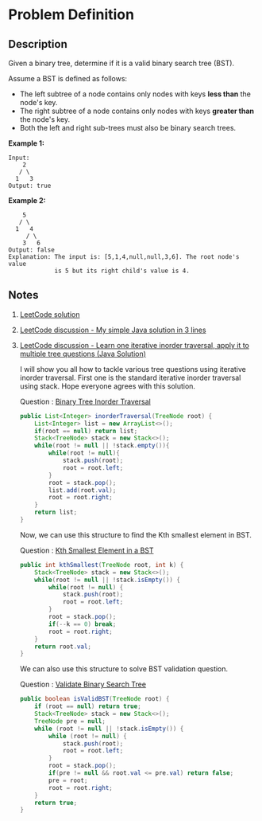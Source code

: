 # Problem Definition

## Description

Given a binary tree, determine if it is a valid binary search tree (BST).

Assume a BST is defined as follows:

* The left subtree of a node contains only nodes with keys **less than** the node's key.
* The right subtree of a node contains only nodes with keys **greater than** the node's key.
* Both the left and right sub-trees must also be binary search trees.

**Example 1:**

```text
Input:
    2
   / \
  1   3
Output: true
```

**Example 2:**

```text
    5
   / \
  1   4
     / \
    3   6
Output: false
Explanation: The input is: [5,1,4,null,null,3,6]. The root node's value
             is 5 but its right child's value is 4.
```

## Notes

1. [LeetCode solution](https://leetcode.com/problems/validate-binary-search-tree/solution/)
1. [LeetCode discussion - My simple Java solution in 3 lines](https://leetcode.com/explore/interview/card/google/61/trees-and-graphs/437/discuss/32109/My-simple-Java-solution-in-3-lines)
1. [LeetCode discussion - Learn one iterative inorder traversal, apply it to multiple tree questions (Java Solution)](https://leetcode.com/explore/interview/card/google/61/trees-and-graphs/437/discuss/32112/Learn-one-iterative-inorder-traversal-apply-it-to-multiple-tree-questions-(Java-Solution))

    I will show you all how to tackle various tree questions using iterative inorder traversal. First one is the standard iterative inorder traversal using stack. Hope everyone agrees with this solution.

    Question : [Binary Tree Inorder Traversal](https://leetcode.com/problems/binary-tree-inorder-traversal/)

    ```java
    public List<Integer> inorderTraversal(TreeNode root) {
        List<Integer> list = new ArrayList<>();
        if(root == null) return list;
        Stack<TreeNode> stack = new Stack<>();
        while(root != null || !stack.empty()){
            while(root != null){
                stack.push(root);
                root = root.left;
            }
            root = stack.pop();
            list.add(root.val);
            root = root.right;
        }
        return list;
    }
    ```

    Now, we can use this structure to find the Kth smallest element in BST.

    Question : [Kth Smallest Element in a BST](https://leetcode.com/problems/kth-smallest-element-in-a-bst/)

    ```java
    public int kthSmallest(TreeNode root, int k) {
        Stack<TreeNode> stack = new Stack<>();
        while(root != null || !stack.isEmpty()) {
            while(root != null) {
                stack.push(root);
                root = root.left;
            } 
            root = stack.pop();
            if(--k == 0) break;
            root = root.right;
        }
        return root.val;
    }
    ```

    We can also use this structure to solve BST validation question.

    Question : [Validate Binary Search Tree](https://leetcode.com/problems/validate-binary-search-tree/)

    ```java
    public boolean isValidBST(TreeNode root) {
        if (root == null) return true;
        Stack<TreeNode> stack = new Stack<>();
        TreeNode pre = null;
        while (root != null || !stack.isEmpty()) {
            while (root != null) {
                stack.push(root);
                root = root.left;
            }
            root = stack.pop();
            if(pre != null && root.val <= pre.val) return false;
            pre = root;
            root = root.right;
        }
        return true;
    }
    ```